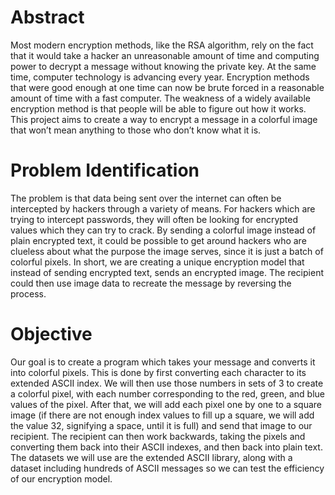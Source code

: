 # Abstract 
Most modern encryption methods, like the RSA algorithm, rely on the fact that it would take a hacker an unreasonable amount of time and computing power to decrypt a message without knowing the private key. At the same time, computer technology is advancing every year. Encryption methods that were good enough at one time can now be brute forced in a reasonable amount of time with a fast computer. The weakness of a widely available encryption method is that people will be able to figure out how it works. This project aims to create a way to encrypt a message in a colorful image that won’t mean anything to those who don’t know what it is. 


# Problem Identification 
The problem is that data being sent over the internet can often be intercepted by hackers through a variety of means. For hackers which are trying to intercept passwords, they will often be looking for encrypted values which they can try to crack. By sending a colorful image instead of plain encrypted text, it could be possible to get around hackers who are clueless about what the purpose the image serves, since it is just a batch of colorful pixels. In short, we are creating a unique encryption model that instead of sending encrypted text, sends an encrypted image. The recipient could then use image data to recreate the message by reversing the process. 


# Objective 
Our goal is to create a program which takes your message and converts it into colorful pixels. This is done by first converting each character to its extended ASCII index. We will then use those numbers in sets of 3 to create a colorful pixel, with each number corresponding to the red, green, and blue values of the pixel. After that, we will add each pixel one by one to a square image (if there are not enough index values to fill up a square, we will add the value 32, signifying a space, until it is full) and send that image to our recipient. The recipient can then work backwards, taking the pixels and converting them back into their ASCII indexes, and then back into plain text. The datasets we will use are the extended ASCII library, along with a dataset including hundreds of ASCII messages so we can test the efficiency of our encryption model. 
